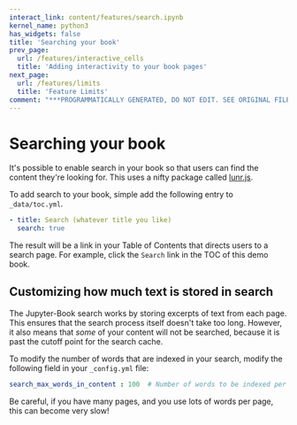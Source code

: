 ```yaml
---
interact_link: content/features/search.ipynb
kernel_name: python3
has_widgets: false
title: 'Searching your book'
prev_page:
  url: /features/interactive_cells
  title: 'Adding interactivity to your book pages'
next_page:
  url: /features/limits
  title: 'Feature Limits'
comment: "***PROGRAMMATICALLY GENERATED, DO NOT EDIT. SEE ORIGINAL FILES IN /content***"
---
```



# Searching your book

It's possible to enable search in your book so that users can find the content
they're looking for. This uses a nifty package called [lunr.js](https://github.com/olivernn/lunr.js/).

To add search to your book, simple add the following entry to `_data/toc.yml`.

```yaml
- title: Search (whatever title you like)
  search: true
```

The result will be a link in your Table of Contents that directs users to a search page.
For example, click the `Search` link in the TOC of this demo book.

## Customizing how much text is stored in search

The Jupyter-Book search works by storing excerpts of text from each page. This
ensures that the search process itself doesn't take too long. However, it also
means that *some* of your content will not be searched, because it is past the
cutoff point for the search cache.

To modify the number of words that are indexed in your search, modify the following
field in your `_config.yml` file:

```yaml
search_max_words_in_content : 100  # Number of words to be indexed per page
```

Be careful, if you have many pages, and you use lots of words per page, this can
become very slow!


